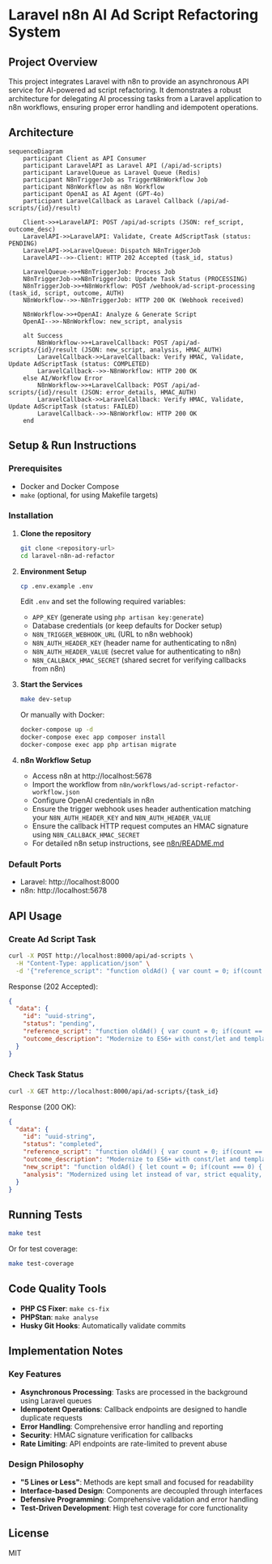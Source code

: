 # Laravel n8n AI Ad Script Refactoring System

## Project Overview

This project integrates Laravel with n8n to provide an asynchronous API service for AI-powered ad script refactoring. It demonstrates a robust architecture for delegating AI processing tasks from a Laravel application to n8n workflows, ensuring proper error handling and idempotent operations.

## Architecture

```mermaid
sequenceDiagram
    participant Client as API Consumer
    participant LaravelAPI as Laravel API (/api/ad-scripts)
    participant LaravelQueue as Laravel Queue (Redis)
    participant N8nTriggerJob as TriggerN8nWorkflow Job
    participant N8nWorkflow as n8n Workflow
    participant OpenAI as AI Agent (GPT-4o)
    participant LaravelCallback as Laravel Callback (/api/ad-scripts/{id}/result)

    Client->>+LaravelAPI: POST /api/ad-scripts (JSON: ref_script, outcome_desc)
    LaravelAPI->>LaravelAPI: Validate, Create AdScriptTask (status: PENDING)
    LaravelAPI->>LaravelQueue: Dispatch N8nTriggerJob
    LaravelAPI-->>-Client: HTTP 202 Accepted (task_id, status)

    LaravelQueue->>+N8nTriggerJob: Process Job
    N8nTriggerJob->>N8nTriggerJob: Update Task Status (PROCESSING)
    N8nTriggerJob->>+N8nWorkflow: POST /webhook/ad-script-processing (task_id, script, outcome, AUTH)
    N8nWorkflow-->>-N8nTriggerJob: HTTP 200 OK (Webhook received)

    N8nWorkflow->>+OpenAI: Analyze & Generate Script
    OpenAI-->>-N8nWorkflow: new_script, analysis

    alt Success
        N8nWorkflow->>+LaravelCallback: POST /api/ad-scripts/{id}/result (JSON: new_script, analysis, HMAC_AUTH)
        LaravelCallback->>LaravelCallback: Verify HMAC, Validate, Update AdScriptTask (status: COMPLETED)
        LaravelCallback-->>-N8nWorkflow: HTTP 200 OK
    else AI/Workflow Error
        N8nWorkflow->>+LaravelCallback: POST /api/ad-scripts/{id}/result (JSON: error_details, HMAC_AUTH)
        LaravelCallback->>LaravelCallback: Verify HMAC, Validate, Update AdScriptTask (status: FAILED)
        LaravelCallback-->>-N8nWorkflow: HTTP 200 OK
    end
```

## Setup & Run Instructions

### Prerequisites

- Docker and Docker Compose
- `make` (optional, for using Makefile targets)

### Installation

1. **Clone the repository**
   ```bash
   git clone <repository-url>
   cd laravel-n8n-ad-refactor
   ```

2. **Environment Setup**
   ```bash
   cp .env.example .env
   ```
   
   Edit `.env` and set the following required variables:
   - `APP_KEY` (generate using `php artisan key:generate`)
   - Database credentials (or keep defaults for Docker setup)
   - `N8N_TRIGGER_WEBHOOK_URL` (URL to n8n webhook)
   - `N8N_AUTH_HEADER_KEY` (header name for authenticating to n8n)
   - `N8N_AUTH_HEADER_VALUE` (secret value for authenticating to n8n)
   - `N8N_CALLBACK_HMAC_SECRET` (shared secret for verifying callbacks from n8n)

3. **Start the Services**
   ```bash
   make dev-setup
   ```
   Or manually with Docker:
   ```bash
   docker-compose up -d
   docker-compose exec app composer install
   docker-compose exec app php artisan migrate
   ```

4. **n8n Workflow Setup**
   - Access n8n at http://localhost:5678
   - Import the workflow from `n8n/workflows/ad-script-refactor-workflow.json`
   - Configure OpenAI credentials in n8n
   - Ensure the trigger webhook uses header authentication matching your `N8N_AUTH_HEADER_KEY` and `N8N_AUTH_HEADER_VALUE`
   - Ensure the callback HTTP request computes an HMAC signature using `N8N_CALLBACK_HMAC_SECRET`
   - For detailed n8n setup instructions, see [n8n/README.md](n8n/README.md)

### Default Ports

- Laravel: http://localhost:8000
- n8n: http://localhost:5678

## API Usage

### Create Ad Script Task

```bash
curl -X POST http://localhost:8000/api/ad-scripts \
  -H "Content-Type: application/json" \
  -d '{"reference_script": "function oldAd() { var count = 0; if(count == 0) { alert(\"First visit!\"); } }", "outcome_description": "Modernize to ES6+ with const/let and template literals"}'
```

Response (202 Accepted):
```json
{
  "data": {
    "id": "uuid-string",
    "status": "pending",
    "reference_script": "function oldAd() { var count = 0; if(count == 0) { alert(\"First visit!\"); } }",
    "outcome_description": "Modernize to ES6+ with const/let and template literals"
  }
}
```

### Check Task Status

```bash
curl -X GET http://localhost:8000/api/ad-scripts/{task_id}
```

Response (200 OK):
```json
{
  "data": {
    "id": "uuid-string",
    "status": "completed",
    "reference_script": "function oldAd() { var count = 0; if(count == 0) { alert(\"First visit!\"); } }",
    "outcome_description": "Modernize to ES6+ with const/let and template literals",
    "new_script": "function oldAd() { let count = 0; if(count === 0) { alert(`First visit!`); } }",
    "analysis": "Modernized using let instead of var, strict equality, and template literals."
  }
}
```

## Running Tests

```bash
make test
```

Or for test coverage:

```bash
make test-coverage
```

## Code Quality Tools

- **PHP CS Fixer**: `make cs-fix`
- **PHPStan**: `make analyse`
- **Husky Git Hooks**: Automatically validate commits

## Implementation Notes

### Key Features

- **Asynchronous Processing**: Tasks are processed in the background using Laravel queues
- **Idempotent Operations**: Callback endpoints are designed to handle duplicate requests
- **Error Handling**: Comprehensive error handling and reporting
- **Security**: HMAC signature verification for callbacks
- **Rate Limiting**: API endpoints are rate-limited to prevent abuse

### Design Philosophy

- **"5 Lines or Less"**: Methods are kept small and focused for readability
- **Interface-based Design**: Components are decoupled through interfaces
- **Defensive Programming**: Comprehensive validation and error handling
- **Test-Driven Development**: High test coverage for core functionality

## License

MIT
